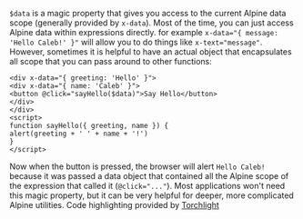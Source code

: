 `$data` is a magic property that gives you access to the current Alpine data scope (generally provided by `x-data`).
Most of the time, you can just access Alpine data within expressions directly. for example `x-data="{ message: 'Hello Caleb!' }"` will allow you to do things like `x-text="message"`.
However, sometimes it is helpful to have an actual object that encapsulates all scope that you can pass around to other functions:
```
<div x-data="{ greeting: 'Hello' }">
<div x-data="{ name: 'Caleb' }">
<button @click="sayHello($data)">Say Hello</button>
</div>
</div>
<script>
function sayHello({ greeting, name }) {
alert(greeting + ' ' + name + '!')
}
</script>
```
Now when the button is pressed, the browser will alert `Hello Caleb!` because it was passed a data object that contained all the Alpine scope of the expression that called it (`@click="..."`).
Most applications won't need this magic property, but it can be very helpful for deeper, more complicated Alpine utilities.
Code highlighting provided by [Torchlight](https://torchlight.dev/)